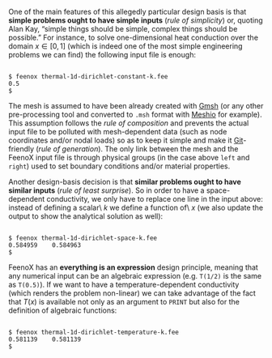 One of the main features of this allegedly particular design basis is that **simple problems ought to have simple inputs** (_rule of simplicity_) or, quoting Alan Kay, “simple things should be simple, complex things should be possible.”
For instance, to solve one-dimensional heat conduction over the domain $x\in[0,1]$ (which is indeed one of the most simple engineering problems we can find) the following input file is enough:

```{.feenox include="thermal-1d-dirichlet-constant-k.fee"}
```

```terminal
$ feenox thermal-1d-dirichlet-constant-k.fee 
0.5
$ 
```

The mesh is assumed to have been already created with [Gmsh](http://gmsh.info/) (or any other pre-processing tool and converted to `.msh` format with [Meshio](https://github.com/nschloe/meshio) for example). This assumption follows the _rule of composition_  and prevents the actual input file to be polluted with mesh-dependent data (such as node coordinates and/or nodal loads) so as to keep it simple and make it [Git](https://git-scm.com/)-friendly (_rule of generation_). The only link between the mesh and the FeenoX input file is through physical groups (in the case above `left` and `right`) used to set boundary conditions and/or material properties.

Another design-basis decision is that **similar problems ought to have similar inputs** (_rule of least surprise_). So in order to have a space-dependent conductivity, we only have to replace one line in the input above: instead of defining a scalar\ $k$ we define a function of\ $x$ (we also update the output to show the analytical solution as well):

```{.feenox include="thermal-1d-dirichlet-space-k.fee"}
```

```terminal
$ feenox thermal-1d-dirichlet-space-k.fee 
0.584959	0.584963
$
```

FeenoX has an **everything is an expression** design principle, meaning that any numerical input can be an algebraic expression (e.g. `T(1/2)` is the same as `T(0.5)`). If we want to have a temperature-dependent conductivity (which renders the problem non-linear) we can take advantage of the fact that $T(x)$ is available not only as an argument to `PRINT` but also for the definition of algebraic functions:

```{.feenox include="thermal-1d-dirichlet-temperature-k.fee"}
```

```terminal
$ feenox thermal-1d-dirichlet-temperature-k.fee 
0.581139	0.581139
$
```
